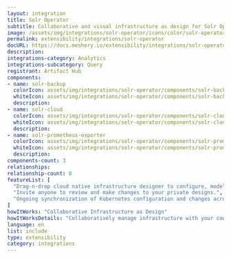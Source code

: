 ```yaml
---
layout: integration
title: Solr Operator
subtitle: Collaborative and visual infrastructure as design for Solr Operator
image: /assets/img/integrations/solr-operator/icons/color/solr-operator-color.svg
permalink: extensibility/integrations/solr-operator
docURL: https://docs.meshery.io/extensibility/integrations/solr-operator
description: 
integrations-category: Analytics
integrations-subcategory: Query
registrant: Artifact Hub
components: 
- name: solr-backup
  colorIcon: assets/img/integrations/solr-operator/components/solr-backup/icons/color/solr-backup-color.svg
  whiteIcon: assets/img/integrations/solr-operator/components/solr-backup/icons/white/solr-backup-white.svg
  description: 
- name: solr-cloud
  colorIcon: assets/img/integrations/solr-operator/components/solr-cloud/icons/color/solr-cloud-color.svg
  whiteIcon: assets/img/integrations/solr-operator/components/solr-cloud/icons/white/solr-cloud-white.svg
  description: 
- name: solr-prometheus-exporter
  colorIcon: assets/img/integrations/solr-operator/components/solr-prometheus-exporter/icons/color/solr-prometheus-exporter-color.svg
  whiteIcon: assets/img/integrations/solr-operator/components/solr-prometheus-exporter/icons/white/solr-prometheus-exporter-white.svg
  description: 
components-count: 3
relationships: 
relationship-count: 0
featureList: [
  "Drag-n-drop cloud native infrastructure designer to configure, model, and deploy your workloads.",
  "Invite anyone to review and make changes to your private designs.",
  "Ongoing synchronization of Kubernetes configuration and changes across any number of clusters."
]
howItWorks: "Collaborative Infrastructure as Design"
howItWorksDetails: "Collaboratively manage infrastructure with your coworkers synchronously sharing the same designs."
language: en
list: include
type: extensibility
category: integrations
---
```

